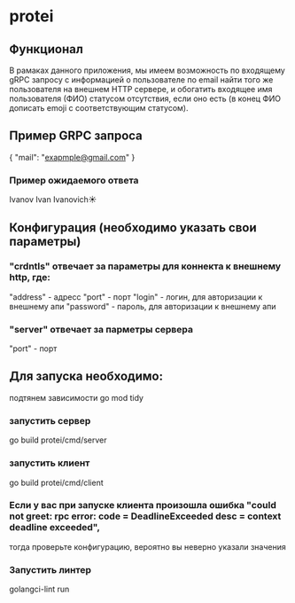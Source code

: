 # protei

## Функционал
В рамаках данного приложения, мы имеем возможность по входящему gRPC запросу с
информацией о пользователе по email найти того же пользователя на внешнем HTTP
сервере, и обогатить входящее имя пользователя (ФИО) статусом отсутствия, если оно
есть (в конец ФИО дописать emoji с соответствующим статусом).

## Пример GRPC запроса
{
  "mail": "exapmple@gmail.com"
}
### Пример ожидаемого ответа
Ivanov Ivan Ivanovich☀️

## Конфигурация (необходимо указать свои параметры)

### "crdntls" отвечает за параметры для коннекта к внешнему http, где:
  "address" - адресс
  "port" - порт
  "login" - логин, для авторизации к внешнему апи
  "password" - пароль, для авторизации к внешнему апи

### "server" отвечает за парметры сервера
  "port" - порт

## Для запуска необходимо:
  подтянем зависимости 
  go mod tidy
  ### запустить сервер
  go build protei/cmd/server
  ### запустить клиент
  go build protei/cmd/client

  ### Если у вас при запуске клиента произошла ошибка "could not greet: rpc error: code = DeadlineExceeded desc = context deadline exceeded",
  тогда проверьте конфигурацию, вероятно вы неверно указали значения

  ### Запустить линтер 
  golangci-lint run
